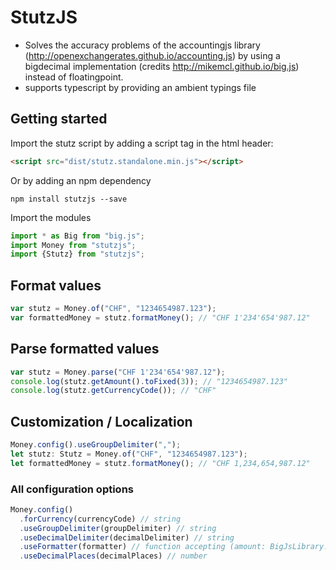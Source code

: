 # StutzJS
* Solves the accuracy problems of the accountingjs library (http://openexchangerates.github.io/accounting.js) by using a bigdecimal implementation (credits http://mikemcl.github.io/big.js) instead of floatingpoint.
* supports typescript by providing an ambient typings file

## Getting started
Import the stutz script by adding a script tag in the html header:
```html
<script src="dist/stutz.standalone.min.js"></script>
```       
Or by adding an npm dependency
```
npm install stutzjs --save
```
Import the modules
```js
import * as Big from "big.js";
import Money from "stutzjs";
import {Stutz} from "stutzjs";
```

## Format values
```js                               
var stutz = Money.of("CHF", "1234654987.123");
var formattedMoney = stutz.formatMoney(); // "CHF 1'234'654'987.12"
```

## Parse formatted values
```js
var stutz = Money.parse("CHF 1'234'654'987.12");
console.log(stutz.getAmount().toFixed(3)); // "1234654987.123" 
console.log(stutz.getCurrencyCode()); // "CHF" 
```

## Customization / Localization
```js
Money.config().useGroupDelimiter(",");
let stutz: Stutz = Money.of("CHF", "1234654987.123");
let formattedMoney = stutz.formatMoney(); // "CHF 1,234,654,987.12"
```

### All configuration options   
```js
Money.config()
  .forCurrency(currencyCode) // string
  .useGroupDelimiter(groupDelimiter) // string
  .useDecimalDelimiter(decimalDelimiter) // string
  .useFormatter(formatter) // function accepting (amount: BigJsLibrary.BigJS, currencyCode: string, config?: StutzConfig) and returning string
  .useDecimalPlaces(decimalPlaces) // number      
```